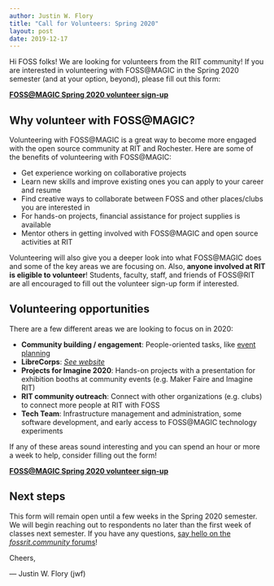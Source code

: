 ```yaml
---
author: Justin W. Flory
title: "Call for Volunteers: Spring 2020"
layout: post
date: 2019-12-17
---
```


Hi FOSS folks!
We are looking for volunteers from the RIT community!
If you are interested in volunteering with FOSS@MAGIC in the Spring 2020 semester (and at your option, beyond), please fill out this form:

[**FOSS@MAGIC Spring 2020 volunteer sign-up**](https://forms.gle/iT62o4ZiVFM8oAB66)


## Why volunteer with FOSS@MAGIC?

Volunteering with FOSS@MAGIC is a great way to become more engaged with the open source community at RIT and Rochester.
Here are some of the benefits of volunteering with FOSS@MAGIC:

* Get experience working on collaborative projects
* Learn new skills and improve existing ones you can apply to your career and resume
* Find creative ways to collaborate between FOSS and other places/clubs you are interested in
* For hands-on projects, financial assistance for project supplies is available
* Mentor others in getting involved with FOSS@MAGIC and open source activities at RIT

Volunteering will also give you a deeper look into what FOSS@MAGIC does and some of the key areas we are focusing on.
Also, **anyone involved at RIT is eligible to volunteer**!
Students, faculty, staff, and friends of FOSS@RIT are all encouraged to fill out the volunteer sign-up form if interested.


## Volunteering opportunities

There are a few different areas we are looking to focus on in 2020:

* **Community building / engagement**: People-oriented tasks, like [event planning](/events/)
* **LibreCorps**: [_See website_](/librecorps/)
* **Projects for Imagine 2020**: Hands-on projects with a presentation for exhibition booths at community events (e.g. Maker Faire and Imagine RIT)
* **RIT community outreach**: Connect with other organizations (e.g. clubs) to connect more people at RIT with FOSS
* **Tech Team**: Infrastructure management and administration, some software development, and early access to FOSS@MAGIC technology experiments

If any of these areas sound interesting and you can spend an hour or more a week to help, consider filling out the form!

[**FOSS@MAGIC Spring 2020 volunteer sign-up**](https://forms.gle/iT62o4ZiVFM8oAB66)


## Next steps

This form will remain open until a few weeks in the Spring 2020 semester.
We will begin reaching out to respondents no later than the first week of classes next semester.
If you have any questions, [say hello on the _fossrit.community_ forums](https://fossrit.community/c/rit/7)!


Cheers,

— Justin W. Flory (jwf)
